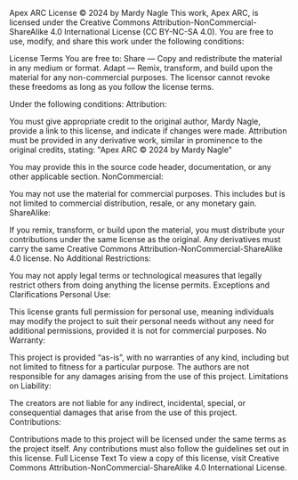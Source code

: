 Apex ARC License © 2024 by Mardy Nagle
This work, Apex ARC, is licensed under the Creative Commons Attribution-NonCommercial-ShareAlike 4.0 International License (CC BY-NC-SA 4.0). You are free to use, modify, and share this work under the following conditions:

License Terms
You are free to:
Share — Copy and redistribute the material in any medium or format.
Adapt — Remix, transform, and build upon the material for any non-commercial purposes.
The licensor cannot revoke these freedoms as long as you follow the license terms.

Under the following conditions:
Attribution:

You must give appropriate credit to the original author, Mardy Nagle, provide a link to this license, and indicate if changes were made.
Attribution must be provided in any derivative work, similar in prominence to the original credits, stating:
"Apex ARC © 2024 by Mardy Nagle"

You may provide this in the source code header, documentation, or any other applicable section.
NonCommercial:

You may not use the material for commercial purposes.
This includes but is not limited to commercial distribution, resale, or any monetary gain.
ShareAlike:

If you remix, transform, or build upon the material, you must distribute your contributions under the same license as the original.
Any derivatives must carry the same Creative Commons Attribution-NonCommercial-ShareAlike 4.0 license.
No Additional Restrictions:

You may not apply legal terms or technological measures that legally restrict others from doing anything the license permits.
Exceptions and Clarifications
Personal Use:

This license grants full permission for personal use, meaning individuals may modify the project to suit their personal needs without any need for additional permissions, provided it is not for commercial purposes.
No Warranty:

This project is provided “as-is”, with no warranties of any kind, including but not limited to fitness for a particular purpose. The authors are not responsible for any damages arising from the use of this project.
Limitations on Liability:

The creators are not liable for any indirect, incidental, special, or consequential damages that arise from the use of this project.
Contributions:

Contributions made to this project will be licensed under the same terms as the project itself. Any contributions must also follow the guidelines set out in this license.
Full License Text
To view a copy of this license, visit Creative Commons Attribution-NonCommercial-ShareAlike 4.0 International License.

